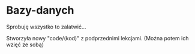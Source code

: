 # Bazy-danych
Sprobuję wszystko to zalatwić...

Stworzyła nowy "code/(kod)" z podprzednimi lekcjami. (Można potem ich wzięć ze sobą)
